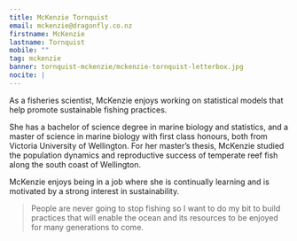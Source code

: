 ```yaml
---
title: McKenzie Tornquist
email: mckenzie@dragonfly.co.nz
firstname: McKenzie
lastname: Tornquist
mobile: ""
tag: mckenzie
banner: tornquist-mckenzie/mckenzie-tornquist-letterbox.jpg
nocite: |
---
```


As a fisheries scientist, McKenzie enjoys working on statistical models that help promote sustainable fishing practices.

<!--more-->

She has a bachelor of science degree in marine biology and statistics, and a master of science in marine biology with first class honours, both from Victoria University of Wellington. For her master’s thesis, McKenzie studied the population dynamics and reproductive success of temperate reef fish along the south coast of Wellington.

McKenzie enjoys being in a job where she is continually learning and is motivated by a strong interest in sustainability.

> People are never going to stop fishing so I want to do my bit to build practices that will enable the ocean and its resources to be enjoyed for many generations to come.

